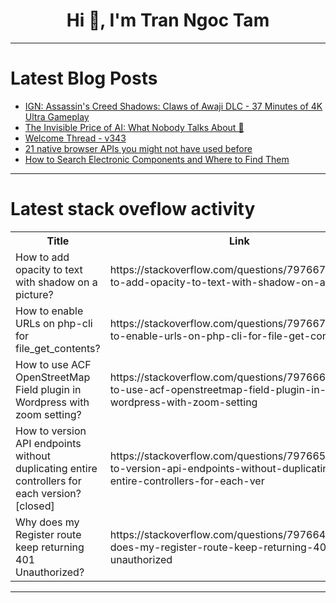 <h1 align="center">Hi 👋, I'm Tran Ngoc Tam</h1>

---

# Latest Blog Posts 
<!-- BLOG-POST-LIST:START -->
- [IGN: Assassin&#39;s Creed Shadows: Claws of Awaji DLC - 37 Minutes of 4K Ultra Gameplay](https://dev.to/gg_news/ign-assassins-creed-shadows-claws-of-awaji-dlc-37-minutes-of-4k-ultra-gameplay-59gf)
- [The Invisible Price of AI: What Nobody Talks About 🤯](https://dev.to/ayusharpcoder/the-invisible-price-of-ai-what-nobody-talks-about-19io)
- [Welcome Thread - v343](https://dev.to/devteam/welcome-thread-v343-2h5f)
- [21 native browser APIs you might not have used before](https://dev.to/lingodotdev/21-native-browser-apis-you-might-not-have-used-before-1nbp)
- [How to Search Electronic Components and Where to Find Them](https://dev.to/dongpei_liao_8092a14d7c50/how-to-search-electronic-components-and-where-to-find-them-2apk)
<!-- BLOG-POST-LIST:END -->

---

# Latest stack oveflow activity
<table>
  <tr><th>Title</th><th>Link</th></tr>
  <!-- STACKOVERFLOW:START --><tr><td>How to add opacity to text with shadow on a picture?</td><td>https://stackoverflow.com/questions/79766760/how-to-add-opacity-to-text-with-shadow-on-a-picture</td></tr><tr><td>How to enable URLs on php-cli for file_get_contents?</td><td>https://stackoverflow.com/questions/79766704/how-to-enable-urls-on-php-cli-for-file-get-contents</td></tr><tr><td>How to use ACF OpenStreetMap Field plugin in Wordpress with zoom setting?</td><td>https://stackoverflow.com/questions/79766619/how-to-use-acf-openstreetmap-field-plugin-in-wordpress-with-zoom-setting</td></tr><tr><td>How to version API endpoints without duplicating entire controllers for each version? [closed]</td><td>https://stackoverflow.com/questions/79766581/how-to-version-api-endpoints-without-duplicating-entire-controllers-for-each-ver</td></tr><tr><td>Why does my Register route keep returning 401 Unauthorized?</td><td>https://stackoverflow.com/questions/79766473/why-does-my-register-route-keep-returning-401-unauthorized</td></tr><!-- STACKOVERFLOW:END -->
</table>

---


